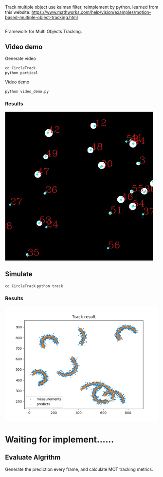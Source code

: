 Track multiple object use kalman filter, reimplement by python.
learned from this website:
https://www.mathworks.com/help/vision/examples/motion-based-multiple-object-tracking.html
##
Framework for Multi Objects Tracking.

## Video demo
Generate video 
```
cd CircleTrack
python partical
```
Video demo
```
python video_demo.py
```
### Results
![Image](video_demo.gif)

## Simulate 
`cd CircleTrack`
`python track`
### Results
![Image text]( https://raw.githubusercontent.com/MaXinglong/CircleTrack/master/Figure_1.png )

# Waiting for implement......
## Evaluate Algrithm
Generate the prediction every frame, and calculate 
MOT tracking metrics.

